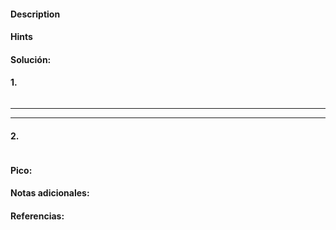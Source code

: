 
#### Description



#### Hints 



#### Solución:

#### 1.

````

`````




--- 
---
#### 2.

````

`````


#### Pico:


#### Notas adicionales:


#### Referencias:



